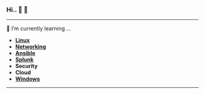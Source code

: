 ### Hi.. 👋 👯

<hr>

🌱 I’m currently learning ...
-  [<b>Linux</b>](https://github.com/krimsoda/Linux.git)
-  [<b>Networking</b>](https://github.com/krimsoda/Networking.git)
-  [<b>Ansible</b>](https://github.com/krimsoda/ansible)
-  [<b>Splunk</b>](https://github.com/krimsoda/splunk)
-  <b>Security</b>
-  <b>Cloud</b>
-  [<b>Windows</b>](https://github.com/krimsoda/Windows.git)
<center>
<hr>
<!--
**krimsoda/krimsoda** is a ✨ _special_ ✨ repository because its `README.md` (this file) appears on your GitHub profile.

### Hi there 👋 👯

Here are some ideas to get you started:

- 🔭 I’m currently working on ...
- 🌱 I’m currently learning ...
- 👯 I’m looking to collaborate on ...
- 🤔 I’m looking for help with ...
- 💬 Ask me about ...
- 📫 How to reach me: ...
- 😄 Pronouns: ...
- ⚡ Fun fact: ...
-->
